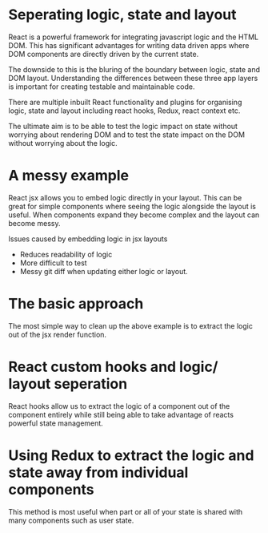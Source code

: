 # Seperating logic, state and layout

React is a powerful framework for integrating javascript logic and the HTML DOM.
This has significant advantages for writing data driven apps where DOM components are directly driven
by the current state.

The downside to this is the bluring of the boundary between logic, state and DOM layout.
Understanding the differences between these three app layers is important for creating
testable and maintainable code.

There are multiple inbuilt React functionality and plugins for organising logic, state and layout including
react hooks, Redux, react context etc.

The ultimate aim is to be able to test the logic impact on state without worrying about rendering DOM and
to test the state impact on the DOM without worrying about the logic.

# A messy example

React jsx allows you to embed logic directly in your layout. This can be great for simple components
where seeing the logic alongside the layout is useful.
When components expand they become complex and the layout can become messy.

Issues caused by embedding logic in jsx layouts

- Reduces readability of logic
- More difficult to test
- Messy git diff when updating either logic or layout.

# The basic approach

The most simple way to clean up the above example is to extract the logic out of the jsx render function.

# React custom hooks and logic/ layout seperation

React hooks allow us to extract the logic of a component out of the component entirely while still
being able to take advantage of reacts powerful state management.

# Using Redux to extract the logic and state away from individual components

This method is most useful when part or all of your state is shared with many components such as user state.
